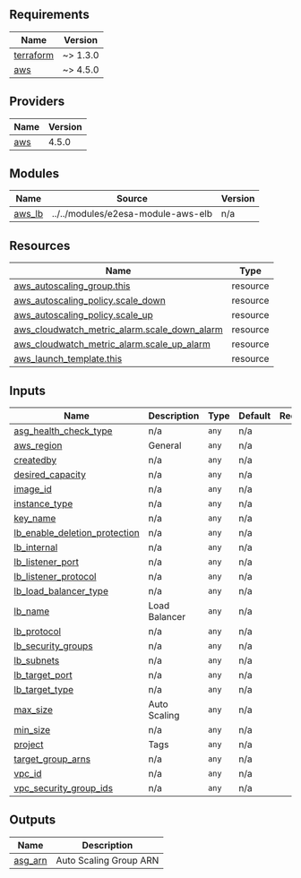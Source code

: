 ## Requirements

| Name | Version |
|------|---------|
| <a name="requirement_terraform"></a> [terraform](#requirement\_terraform) | ~> 1.3.0 |
| <a name="requirement_aws"></a> [aws](#requirement\_aws) | ~> 4.5.0 |

## Providers

| Name | Version |
|------|---------|
| <a name="provider_aws"></a> [aws](#provider\_aws) | 4.5.0 |

## Modules

| Name | Source | Version |
|------|--------|---------|
| <a name="module_aws_lb"></a> [aws\_lb](#module\_aws\_lb) | ../../modules/e2esa-module-aws-elb | n/a |

## Resources

| Name | Type |
|------|------|
| [aws_autoscaling_group.this](https://registry.terraform.io/providers/hashicorp/aws/latest/docs/resources/autoscaling_group) | resource |
| [aws_autoscaling_policy.scale_down](https://registry.terraform.io/providers/hashicorp/aws/latest/docs/resources/autoscaling_policy) | resource |
| [aws_autoscaling_policy.scale_up](https://registry.terraform.io/providers/hashicorp/aws/latest/docs/resources/autoscaling_policy) | resource |
| [aws_cloudwatch_metric_alarm.scale_down_alarm](https://registry.terraform.io/providers/hashicorp/aws/latest/docs/resources/cloudwatch_metric_alarm) | resource |
| [aws_cloudwatch_metric_alarm.scale_up_alarm](https://registry.terraform.io/providers/hashicorp/aws/latest/docs/resources/cloudwatch_metric_alarm) | resource |
| [aws_launch_template.this](https://registry.terraform.io/providers/hashicorp/aws/latest/docs/resources/launch_template) | resource |

## Inputs

| Name | Description | Type | Default | Required |
|------|-------------|------|---------|:--------:|
| <a name="input_asg_health_check_type"></a> [asg\_health\_check\_type](#input\_asg\_health\_check\_type) | n/a | `any` | n/a | yes |
| <a name="input_aws_region"></a> [aws\_region](#input\_aws\_region) | General | `any` | n/a | yes |
| <a name="input_createdby"></a> [createdby](#input\_createdby) | n/a | `any` | n/a | yes |
| <a name="input_desired_capacity"></a> [desired\_capacity](#input\_desired\_capacity) | n/a | `any` | n/a | yes |
| <a name="input_image_id"></a> [image\_id](#input\_image\_id) | n/a | `any` | n/a | yes |
| <a name="input_instance_type"></a> [instance\_type](#input\_instance\_type) | n/a | `any` | n/a | yes |
| <a name="input_key_name"></a> [key\_name](#input\_key\_name) | n/a | `any` | n/a | yes |
| <a name="input_lb_enable_deletion_protection"></a> [lb\_enable\_deletion\_protection](#input\_lb\_enable\_deletion\_protection) | n/a | `any` | n/a | yes |
| <a name="input_lb_internal"></a> [lb\_internal](#input\_lb\_internal) | n/a | `any` | n/a | yes |
| <a name="input_lb_listener_port"></a> [lb\_listener\_port](#input\_lb\_listener\_port) | n/a | `any` | n/a | yes |
| <a name="input_lb_listener_protocol"></a> [lb\_listener\_protocol](#input\_lb\_listener\_protocol) | n/a | `any` | n/a | yes |
| <a name="input_lb_load_balancer_type"></a> [lb\_load\_balancer\_type](#input\_lb\_load\_balancer\_type) | n/a | `any` | n/a | yes |
| <a name="input_lb_name"></a> [lb\_name](#input\_lb\_name) | Load Balancer | `any` | n/a | yes |
| <a name="input_lb_protocol"></a> [lb\_protocol](#input\_lb\_protocol) | n/a | `any` | n/a | yes |
| <a name="input_lb_security_groups"></a> [lb\_security\_groups](#input\_lb\_security\_groups) | n/a | `any` | n/a | yes |
| <a name="input_lb_subnets"></a> [lb\_subnets](#input\_lb\_subnets) | n/a | `any` | n/a | yes |
| <a name="input_lb_target_port"></a> [lb\_target\_port](#input\_lb\_target\_port) | n/a | `any` | n/a | yes |
| <a name="input_lb_target_type"></a> [lb\_target\_type](#input\_lb\_target\_type) | n/a | `any` | n/a | yes |
| <a name="input_max_size"></a> [max\_size](#input\_max\_size) | Auto Scaling | `any` | n/a | yes |
| <a name="input_min_size"></a> [min\_size](#input\_min\_size) | n/a | `any` | n/a | yes |
| <a name="input_project"></a> [project](#input\_project) | Tags | `any` | n/a | yes |
| <a name="input_target_group_arns"></a> [target\_group\_arns](#input\_target\_group\_arns) | n/a | `any` | n/a | yes |
| <a name="input_vpc_id"></a> [vpc\_id](#input\_vpc\_id) | n/a | `any` | n/a | yes |
| <a name="input_vpc_security_group_ids"></a> [vpc\_security\_group\_ids](#input\_vpc\_security\_group\_ids) | n/a | `any` | n/a | yes |

## Outputs

| Name | Description |
|------|-------------|
| <a name="output_asg_arn"></a> [asg\_arn](#output\_asg\_arn) | Auto Scaling Group ARN |

